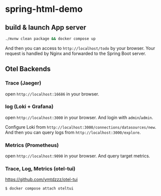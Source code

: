 # spring-html-demo
## build & launch App server
```bash
./mvnw clean package && docker compose up 
```

And then you can access to `http://localhost/todo` by your browser.
Your request is handled by Nginx and forwarded to the Spring Boot server.

## Otel Backends
### Trace (Jaeger)
open `http://localhost:16686` in your browser.

### log  (Loki + Grafana)
open `http://localhost:3000` in your browser.
And login with `admin`/`admin`.

Configure Loki from `http://localhost:3000/connections/datasources/new`.
And then you can query logs from `http://localhost:3000/explore`.

### Metrics (Prometheus)
open `http://localhost:9090` in your browser.
And query target metrics.

### Trace, Log, Metrics (otel-tui)
https://github.com/ymtdzzz/otel-tui

```bash
$ docker compose attach oteltui
```